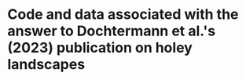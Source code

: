 # Code and data associated with the answer to Dochtermann et al.'s (2023) publication on holey landscapes
